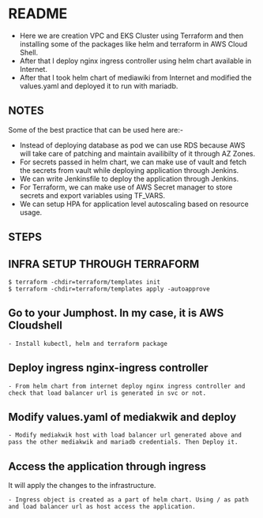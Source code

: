 # README #

- Here we are creation VPC and EKS Cluster using Terraform and then installing some of the packages like helm and terraform in AWS Cloud Shell.
- After that I deploy nginx ingress controller using helm chart available in Internet.
- After that I took helm chart of mediawiki from Internet and modified the values.yaml and deployed it to run with mariadb.

## NOTES ##

Some of the best practice that can be used here are:-
- Instead of deploying database as pod we can use RDS because AWS will take care of patching and maintain availibilty of it through AZ Zones.
- For secrets passed in helm chart, we can make use of vault and fetch the secrets from vault while deploying application through Jenkins.
- We can write Jenkinsfile to deploy the application through Jenkins.
- For Terraform, we can make use of AWS Secret manager to store secrets and export variables using TF_VARS.
- We can setup HPA for application level autoscaling based on resource usage.

## STEPS ##

INFRA SETUP THROUGH TERRAFORM
-----------------------------

```
$ terraform -chdir=terraform/templates init
$ terraform -chdir=terraform/templates apply -autoapprove
```

Go to your Jumphost. In my case, it is AWS Cloudshell
-----------------------------------------------------

```
- Install kubectl, helm and terraform package
```

Deploy ingress nginx-ingress controller
----------------------------------------

```
- From helm chart from internet deploy nginx ingress controller and check that load balancer url is generated in svc or not.
```

Modify values.yaml of mediakwik and deploy
-------------------------------------------


```
- Modify mediakwik host with load balancer url generated above and pass the other mediakwik and mariadb credentials. Then Deploy it.
```

Access the application through ingress
---------------------------------------

It will apply the changes to the infrastructure.

```
- Ingress object is created as a part of helm chart. Using / as path and load balancer url as host access the application.
```

